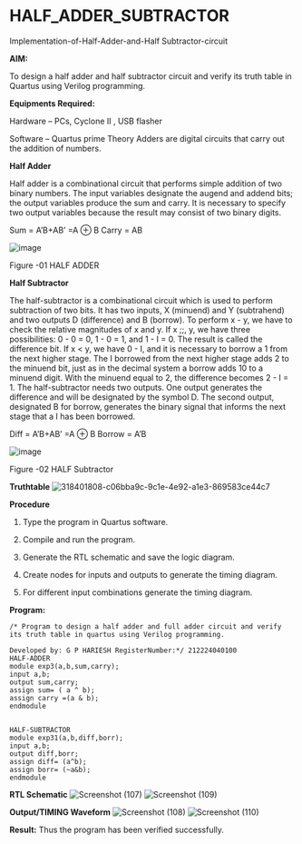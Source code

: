 # HALF_ADDER_SUBTRACTOR

Implementation-of-Half-Adder-and-Half Subtractor-circuit

**AIM:**

To design a half adder and half subtractor circuit and verify its truth table in Quartus using Verilog programming.

**Equipments Required:**

Hardware – PCs, Cyclone II , USB flasher 

Software – Quartus prime Theory Adders are digital circuits that carry out the addition of numbers.

**Half Adder**

Half adder is a combinational circuit that performs simple addition of two binary numbers. The input variables designate the augend and addend bits; the output variables produce the sum and carry. It is necessary to specify two output variables because the result may consist of two binary digits.

Sum = A’B+AB’ =A ⊕ B Carry = AB

![image](https://github.com/naavaneetha/HALF_ADDER_SUBTRACTOR/assets/154305477/bd4a0b2c-cdbc-4184-ab08-81578f121e1f)

Figure -01 HALF ADDER

**Half Subtractor**

The half-subtractor is a combinational circuit which is used to perform subtraction of two bits. It has two inputs, X (minuend) and Y (subtrahend) and two outputs D (difference) and B (borrow). To perform x - y, we have to check the relative magnitudes of x and y. If x ;;, y, we have three possibilities: 0 - 0 = 0, 1 - 0 = 1, and 1 - I = 0. The result is called the difference bit. If x < y, we have 0 - I, and it is necessary to borrow a 1 from the next higher stage. The I borrowed from the next higher stage adds 2 to the minuend bit, just as in the decimal system a borrow adds 10 to a minuend digit. With the minuend equal to 2, the difference becomes 2 - I = 1. The half-subtractor needs two outputs. One output generates the difference and will be designated by the symbol D. The second output, designated B for borrow, generates the binary signal that informs the next stage that a I has been borrowed. 

Diff = A’B+AB’ =A ⊕ B
Borrow = A’B

 ![image](https://github.com/naavaneetha/HALF_ADDER_SUBTRACTOR/assets/154305477/d76b099c-513f-4e7c-843a-e2fd028a531a)

Figure -02 HALF Subtractor

**Truthtable**
![318401808-c06bba9c-9c1e-4e92-a1e3-869583ce44c7](https://github.com/user-attachments/assets/280d62be-9d74-45fa-9059-e435a913f80a)


**Procedure**

1.	Type the program in Quartus software.

2.	Compile and run the program.

3.	Generate the RTL schematic and save the logic diagram.

4.	Create nodes for inputs and outputs to generate the timing diagram.

5.	For different input combinations generate the timing diagram.


**Program:**
```
/* Program to design a half adder and full adder circuit and verify its truth table in quartus using Verilog programming.

Developed by: G P HARIESH RegisterNumber:*/ 212224040100
HALF-ADDER
module exp3(a,b,sum,carry);
input a,b;
output sum,carry;
assign sum= ( a ^ b);
assign carry =(a & b);
endmodule


HALF-SUBTRACTOR 
module exp31(a,b,diff,borr);
input a,b;
output diff,borr;
assign diff= (a^b);
assign borr= (~a&b);
endmodule
```
**RTL Schematic**
![Screenshot (107)](https://github.com/user-attachments/assets/c310ec50-4938-455c-829b-289758adba66)
![Screenshot (109)](https://github.com/user-attachments/assets/274c99b6-b462-4e4c-b6b2-22fc1a10494f)


**Output/TIMING Waveform**
![Screenshot (108)](https://github.com/user-attachments/assets/d32b08dc-6b46-43a5-835c-f1d1815b6fff)
![Screenshot (110)](https://github.com/user-attachments/assets/19f344f9-03ae-41fb-91ea-8060a47923bc)


**Result:**
Thus the program has been verified successfully.
